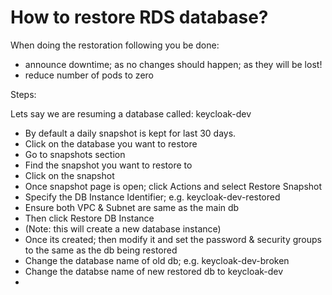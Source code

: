 # How to restore RDS database?

When doing the restoration following you be done:

- announce downtime; as no changes should happen; as they will be lost!
- reduce number of pods to zero

Steps:

Lets say we are resuming a database called: keycloak-dev

- By default a daily snapshot is kept for last 30 days.
- Click on the database you want to restore
- Go to snapshots section
- Find the snapshot you want to restore to
- Click on the snapshot
- Once snapshot page is open; click Actions and select Restore Snapshot
- Specify the DB Instance Identifier; e.g. keycloak-dev-restored
- Ensure both VPC & Subnet are same as the main db
- Then click Restore DB Instance
- (Note: this will create a new database instance)
- Once its created; then modify it and set the password & security groups to the same as the db being restored
- Change the database name of old db; e.g. keycloak-dev-broken
- Change the databse name of new restored db to keycloak-dev
- 
